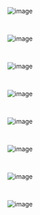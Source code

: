 ![image](https://github.com/user-attachments/assets/4bca19e2-d9ac-4d7f-90aa-1f56bf615f48)

<br>

![image](https://github.com/user-attachments/assets/c6178890-426f-4244-b605-cbc5981a4ce5)

<br>

![image](https://github.com/user-attachments/assets/b9238e5e-ab2a-4894-a42f-1028ddb3ee55)

<br>

![image](https://github.com/user-attachments/assets/eed0ffe6-4959-485f-b3fb-45bad30f38b5)

<br>

![image](https://github.com/user-attachments/assets/b8161acb-c91b-4120-9171-491267f93861)

<br>

![image](https://github.com/user-attachments/assets/307b697e-9ec6-4d8c-a408-d0b82814ce1d)

<br>

![image](https://github.com/user-attachments/assets/008eb8ed-804a-4fa9-ad68-d18e5646471b)

<br>

![image](https://github.com/user-attachments/assets/bfaaa5ab-6629-4b53-8850-cb3609f880c7)
